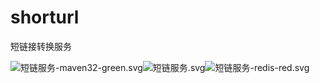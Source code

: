 # shorturl
短链接转换服务

![短链服务-maven32-green.svg](https://img.shields.io/badge/短链服务-maven32-green)![短链服务.svg](https://img.shields.io/badge/-java8-lightgrey.svg)![短链服务-redis-red.svg](https://img.shields.io/badge/-redis-red)
